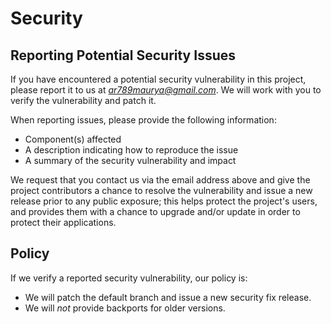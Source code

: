 # Security

## Reporting Potential Security Issues

If you have encountered a potential security vulnerability in this project,
please report it to us at *ar789maurya@gmail.com*. We will work with you to
verify the vulnerability and patch it.

When reporting issues, please provide the following information:

- Component(s) affected
- A description indicating how to reproduce the issue
- A summary of the security vulnerability and impact

We request that you contact us via the email address above and give the
project contributors a chance to resolve the vulnerability and issue a new
release prior to any public exposure; this helps protect the project's
users, and provides them with a chance to upgrade and/or update in order to
protect their applications.

## Policy

If we verify a reported security vulnerability, our policy is:

- We will patch the default branch and issue a new security fix release.
- We will *not* provide backports for older versions.